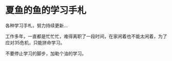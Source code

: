 # 夏鱼的鱼的学习手札
各种学习手札，努力持续更新...

工作多年，一直都是忙忙忙，难得离职了一段时间，在家闲着也不能太闲着，为了应对35危机，只能拼命学习。

不要停止学习的脚步，加勒个油的学习。